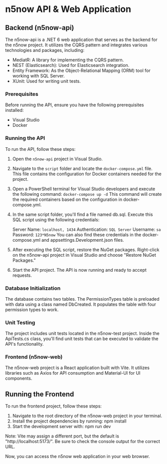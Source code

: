 # n5now API & Web Application

## Backend (n5now-api)

The n5now-api is a .NET 6 web application that serves as the backend for the n5now project. It utilizes the CQRS pattern and integrates various technologies and packages, including:

- MediatR: A library for implementing the CQRS pattern.
- NEST (Elasticsearch): Used for Elasticsearch integration.
- Entity Framework: As the Object-Relational Mapping (ORM) tool for working with SQL Server.
- XUnit: Used for writing unit tests.

### Prerequisites

Before running the API, ensure you have the following prerequisites installed:

- Visual Studio
- Docker

### Running the API

To run the API, follow these steps:

1. Open the `n5now-api` project in Visual Studio.
2. Navigate to the `script` folder and locate the `docker-compose.yml` file. This file contains the configuration for Docker containers needed for the project.
3. Open a PowerShell terminal for Visual Studio developers and execute the following command: `docker-compose up -d` This command will create the required containers based on the configuration in docker-compose.yml.
4. In the same script folder, you'll find a file named db.sql. Execute this SQL script using the following credentials:

   Server Name: `localhost, 1434`
   Authentication: `SQL Server`
   Username: `sa`
   Password: `123*N5now`
   You can also find these credentials in the docker-compose.yml and appsettings.Development.json files.

5. After executing the SQL script, restore the NuGet packages. Right-click on the n5now-api project in Visual Studio and choose "Restore NuGet Packages."

6. Start the API project. The API is now running and ready to accept requests.

### Database Initialization

The database contains two tables. The PermissionTypes table is preloaded with data using a class named DbCreated. It populates the table with four permission types to work.

### Unit Testing

The project includes unit tests located in the n5now-test project. Inside the ApiTests.cs class, you'll find unit tests that can be executed to validate the API's functionality.

### Frontend (n5now-web)

The n5now-web project is a React application built with Vite. It utilizes libraries such as Axios for API consumption and Material-UI for UI components.

## Running the Frontend

To run the frontend project, follow these steps:

1. Navigate to the root directory of the n5now-web project in your terminal.
2. Install the project dependencies by running: npm install
3. Start the development server with: npm run dev

Note: Vite may assign a different port, but the default is "http://localhost:5173/". Be sure to check the console output for the correct URL.

Now, you can access the n5now web application in your web browser.
